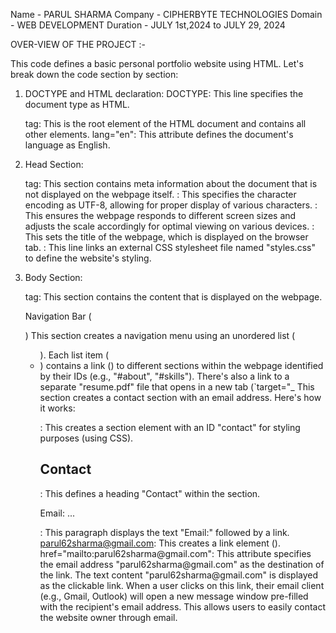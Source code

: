 Name - PARUL SHARMA
Company - CIPHERBYTE TECHNOLOGIES
Domain - WEB DEVELOPMENT
Duration - JULY 1st,2024 to JULY 29, 2024

OVER-VIEW OF THE PROJECT :-

This code defines a basic personal portfolio website using HTML. Let's break down the code section by section:

1. DOCTYPE and HTML declaration:
      DOCTYPE: This line specifies the document type as HTML.
      <html> tag: This is the root element of the HTML document and contains all other elements.
      lang="en": This attribute defines the document's language as English.

2. Head Section:
      <head> tag: This section contains meta information about the document that is not displayed on the webpage itself.
      <meta charset="UTF-8">: This specifies the character encoding as UTF-8, allowing for proper display of various characters.
      <meta name="viewport" content="width=device-width, initial-scale=1.0">: This ensures the webpage responds to different screen sizes and adjusts the scale accordingly for optimal viewing on various devices.
      <title>Personal Portfolio</title>: This sets the title of the webpage, which is displayed on the browser tab.
      <link rel="stylesheet" href="styles.css">: This line links an external CSS stylesheet file named "styles.css" to define the website's styling.

3. Body Section:
      <body> tag: This section contains the content that is displayed on the webpage.
      
      Navigation Bar (<nav>)
      This section creates a navigation menu using an unordered list (<ul>).
      Each list item (<li>) contains a link (<a>) to different sections within the webpage identified by their IDs (e.g., "#about", "#skills").
      There's also a link to a separate "resume.pdf" file that opens in a new tab (`target="_
      This section creates a contact section with an email address. Here's how it works:
      
      <section id="contact">: This creates a section element with an ID "contact" for styling purposes (using CSS).
      <h2>Contact</h2>: This defines a heading "Contact" within the section.
      <p>Email: ... </p>: This paragraph displays the text "Email:" followed by a link.
      <a href="mailto:parul62sharma@gmail.com">parul62sharma@gmail.com</a>: This creates a link element (<a>).
      href="mailto:parul62sharma@gmail.com": This attribute specifies the email address "parul62sharma@gmail.com" as the destination of the link.
      The text content "parul62sharma@gmail.com" is displayed as the clickable link.
      When a user clicks on this link, their email client (e.g., Gmail, Outlook) will open a new message window pre-filled with the recipient's email address. This allows users to easily contact the website owner 
      through email.









